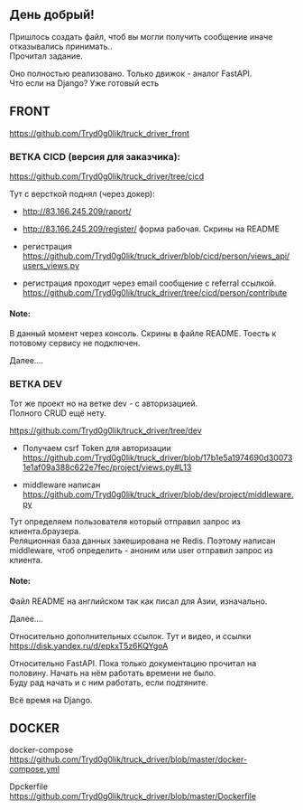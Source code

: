 ## День добрый!
Пришлось создать файл, чтоб вы могли получить сообщение иначе отказывались принимать..\
Прочитал задание.

Оно полностью реализовано. Только движок - аналог FastAPI.\
Что если на Django? Уже готовый есть

## FRONT
https://github.com/Tryd0g0lik/truck_driver_front

### ВЕТКА CICD (версия для заказчика): 

https://github.com/Tryd0g0lik/truck_driver/tree/cicd 

Тут с версткой поднял (через докер):
 - http://83.166.245.209/raport/
 - http://83.166.245.209/register/ форма рабочая. Скрины на README

 - регистрация 
	https://github.com/Tryd0g0lik/truck_driver/blob/cicd/person/views_api/users_views.py

 - регистрация проходит через email сообщение с referral  ссылкой. 
	https://github.com/Tryd0g0lik/truck_driver/tree/cicd/person/contribute

#### Note:
В данный момент через консоль. Скрины в файле README. Тоесть к потовому сервису не подключен.

Далее....

### ВЕТКА DEV
Тот же проект но на ветке dev -  с авторизацией.\
Полного CRUD ещё нету.

https://github.com/Tryd0g0lik/truck_driver/tree/dev

 - Получаем csrf Token  для авторизации 
	https://github.com/Tryd0g0lik/truck_driver/blob/17b1e5a1974690d300731e1af09a388c622e7fec/project/views.py#L13

 - middleware написан
	https://github.com/Tryd0g0lik/truck_driver/blob/dev/project/middleware.py

Тут определяем пользователя который отправил запрос из клиента.браузера. \
Реляционная база данных закеширована не Redis.  Поэтому написан middleware, чтоб определить - аноним или user отправил запрос из клиента.

#### Note: 
Файл README на английском так как писал для Азии, изначально. 

Далее....

Относительно дополнительных ссылок. Тут и видео, и ссылки\
https://disk.yandex.ru/d/epkxT5z6KQYgoA


Относительно FastAPI. Пока только документацию прочитал на половину. Начать на нём работать времени не было. \
Буду рад начать и с ним работать, если подтяните. 

Всё время на Django.


## DOCKER

docker-compose\
 https://github.com/Tryd0g0lik/truck_driver/blob/master/docker-compose.yml 

Dpckerfile\
 https://github.com/Tryd0g0lik/truck_driver/blob/master/Dockerfile
